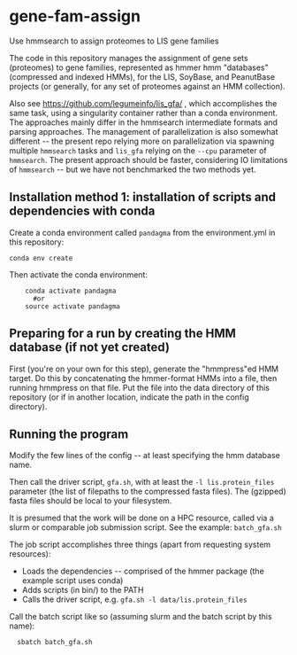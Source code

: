 # gene-fam-assign
Use hmmsearch to assign proteomes to LIS gene families

The code in this repository manages the assignment of gene sets (proteomes) to gene families, represented
as hmmer hmm "databases" (compressed and indexed HMMs), for the LIS, SoyBase, and PeanutBase projects
(or generally, for any set of proteomes against an HMM collection).

Also see https://github.com/legumeinfo/lis_gfa/ , which accomplishes the same task, using a singularity container
rather than a conda environment. The approaches mainly differ in the hmmsearch intermediate formats and parsing approaches.
The management of parallelization is also somewhat different -- the present repo relying more on parallelization
via spawning multiple `hmmsearch` tasks and `lis_gfa` relying on the `--cpu` parameter of `hmmsearch`.  The present approach 
should be faster, considering IO limitations of `hmmsearch` -- but we have not benchmarked the two methods yet.

## Installation method 1: installation of scripts and dependencies with conda

Create a conda environment called `pandagma` from the environment.yml in this repository:

    conda env create

Then activate the conda environment:
```
    conda activate pandagma
      #or
    source activate pandagma
```

## Preparing for a run by creating the HMM database (if not yet created)

First (you're on your own for this step), generate the "hmmpress"ed HMM target. Do this by concatenating
the hmmer-format HMMs into a file, then running hmmpress on that file. Put the file into the data directory of
this repository (or if in another location, indicate the path in the config directory).

## Running the program

Modify the few lines of the config -- at least specifying the hmm database name.

Then call the driver script, `gfa.sh`, with at least the `-l lis.protein_files` parameter (the list of filepaths to the 
compressed fasta files). The (gzipped) fasta files should be local to your filesystem.

It is presumed that the work will be done on a HPC resource, called via a slurm or comparable job submission script. 
See the example: `batch_gfa.sh`

The job script accomplishes three things (apart from requesting system resources):
 - Loads the dependencies -- comprised of the hmmer package (the example script uses conda)
 - Adds scripts (in bin/) to the PATH
 - Calls the driver script, e.g. `gfa.sh -l data/lis.protein_files`

Call the batch script like so (assuming slurm and the batch script by this name):
```
  sbatch batch_gfa.sh
```
